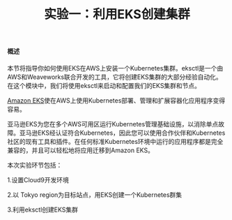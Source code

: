 ﻿---
title: 实验一：利用EKS创建集群
chapter: false
weight: 20
---
#### 概述
本节将指导你如何使用EKS在AWS上安装一个Kubernetes集群。eksctl是一个由AWS和Weaveworks联合开发的工具，它将创建EKS集群的大部分经验自动化。在这个模块中，我们将使用eksctl来启动和配置我们的EKS集群和节点。

[Amazon EKS](https://aws.amazon.com/eks/)使在AWS上使用Kubernetes部署、管理和扩展容器化应用程序变得容易。

亚马逊EKS为您在多个AWS可用区运行Kubernetes管理基础设施，以消除单点故障。亚马逊EKS经认证符合Kubernetes，因此您可以使用合作伙伴和Kubernetes社区的现有工具和插件。在任何标准Kubernetes环境中运行的应用程序都是完全兼容的，并且可以轻松地将应用迁移到Amazon EKS。


本次实验环节包括：

1.设置Cloud9开发环境 

2.以 Tokyo region为目标站点，用EKS创建一个Kubernetes群集

3.利用eksctl创建EKS集群
